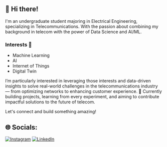 ## 👋 Hi there! 
I'm an undergraduate student majoring in Electrical Engineering, specializing in Telecommunications. With the passion about combining my background in telecom with the power of Data Science and AI/ML.
### Interests 🚀
- Machine Learning
- AI
- Internet of Things
- Digital Twin

I’m particularly interested in leveraging those interests and data-driven insights to solve real-world challenges in the telecommunications industry — from optimizing networks to enhancing customer experience. 🌱 Currently building projects, learning from every experiment, and aiming to contribute impactful solutions to the future of telecom.

Let's connect and build something amazing!


## 🌐 Socials:
[![Instagram](https://img.shields.io/badge/Instagram-%23E4405F.svg?logo=Instagram&logoColor=white)](https://instagram.com/fadeldnswr) [![LinkedIn](https://img.shields.io/badge/LinkedIn-%230077B5.svg?logo=linkedin&logoColor=white)](https://linkedin.com/in/https://www.linkedin.com/in/fadeldaniswara/) 
<!-- Proudly created with GPRM ( https://gprm.itsvg.in ) -->
